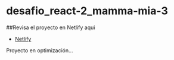 # desafio_react-2_mamma-mia-3

##Revisa el proyecto en Netlify aqui

- [Netlify](https://desafio-react-2-mamma-mia-3.netlify.app)

Proyecto en optimización...
